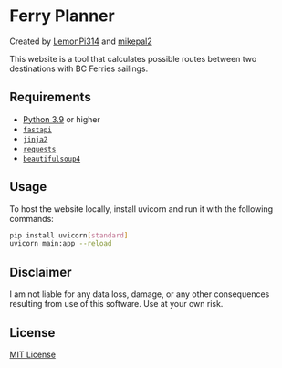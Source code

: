 # Ferry Planner
Created by [LemonPi314](https://github.com/LemonPi314) and [mikepal2](https://github.com/mikepal2)

This website is a tool that calculates possible routes between two destinations with BC Ferries sailings.

## Requirements
- [Python 3.9](https://www.python.org/downloads/) or higher
- [`fastapi`](https://pypi.org/project/fastapi/)
- [`jinja2`](https://pypi.org/project/Jinja2/)
- [`requests`](https://pypi.org/project/requests/)
- [`beautifulsoup4`](https://pypi.org/project/beautifulsoup4/)

## Usage
To host the website locally, install uvicorn and run it with the following commands:
```bash
pip install uvicorn[standard]
uvicorn main:app --reload
```

## Disclaimer
I am not liable for any data loss, damage, or any other consequences resulting from use of this software. Use at your own risk.

## License
[MIT License](https://choosealicense.com/licenses/mit/)
